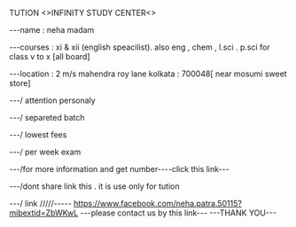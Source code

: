 TUTION <>INFINITY STUDY CENTER<>

---name : neha madam

---courses : xi & xii (english speacilist). also eng , chem , l.sci . p.sci for class v to x [all board]

---location : 2 m/s mahendra roy lane kolkata : 700048[ near mosumi sweet store]

---/ attention personaly

---/ separeted batch

---/ lowest fees

---/ per week exam

---/for more information and get number----click this link---

---/dont share link this . it is use only for tution

---/ link /////-----
https://www.facebook.com/neha.patra.50115?mibextid=ZbWKwL ---please contact us by this link---
---THANK YOU---
